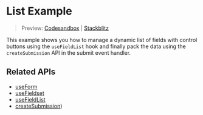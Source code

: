 # List Example

> Preview: [Codesandbox](https://codesandbox.io/s/github/edmundhung/conform/tree/main/examples/list) \| [Stackblitz](https://stackblitz.com/github/edmundhung/conform/tree/main/examples/list)

This example shows you how to manage a dynamic list of fields with control buttons using the `useFieldList` hook and finally pack the data using the `createSubmission` API in the submit event handler.

## Related APIs

- [useForm](../../packages/conform-react/README.md#useForm)
- [useFieldset](../../packages/conform-react/README.md#useFieldset)
- [useFieldList](../../packages/conform-react/README.md#useFieldList)
- [createSubmission](../../packages/conform-react/README.md#createSubmission))
